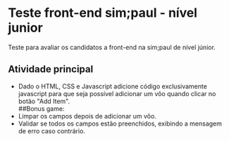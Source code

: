 # Teste front-end sim;paul - nível junior
Teste para avaliar os candidatos a front-end na sim;paul de nível júnior.
## Atividade principal
- Dado o HTML, CSS e Javascript adicione código exclusivamente javascript para que seja possível adicionar um vôo quando clicar no botão "Add Item".<br>
##Bonus game:
- Limpar os campos depois de adicionar um vôo.
- Validar se todos os campos estão preenchidos, exibindo a mensagem de erro caso contrário.


